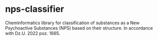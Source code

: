 # nps-classifier

Cheminformatics library for classification of substances as a New Psychoactive Substances (NPS) based on their structure.
In accordance with Dz.U. 2022 poz. 1665.
